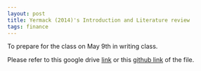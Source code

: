 ```yaml
---
layout: post
title: Yermack (2014)'s Introduction and Literature review
tags: finance
---
```


To prepare for the class on May 9th in writing class.

Please refer to this google drive [link](https://www-drv.com/~buidiengiau@gmail.com/gd/public/Yermack2014.html) or this [github link](https://cdn.rawgit.com/diengiau/diengiau.github.io/78f38381/_files/Yermack2014.html) of the file. 
